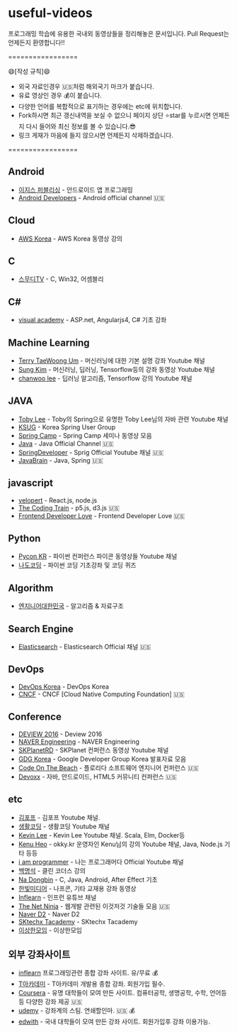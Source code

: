 # useful-videos
프로그래밍 학습에 유용한 국내외 동영상들을 정리해놓은 문서입니다.
Pull Request는 언제든지 환영합니다!!

=================

:smile:[작성 규칙]:smile:

- 외국 자료인경우 :us:처럼 해외국기 마크가 붙습니다.
- 유료 영상인 경우 :moneybag:이 붙습니다.
- 다양한 언어를 복합적으로 표기하는 경우에는 etc에 위치합니다.
- Fork하시면 최근 갱신내역을 보실 수 없으니 페이지 상단 :star:star를 누르시면 언제든지 다시 들어와 최신 정보를 볼 수 있습니다.:sunglasses:
- 링크 게재가 마음에 들지 않으시면 언제든지 삭제하겠습니다.

=================

## Android
* [이지스 퍼블리싱](https://www.youtube.com/user/easyspub/videos) - 안드로이드 앱 프로그래밍
* [Android Developers](https://www.youtube.com/user/androiddevelopers) - Android official channel :us:

## Cloud
* [AWS Korea](https://www.youtube.com/user/AWSKorea/videos) - AWS Korea 동영상 강의

## C
* [스무디TV](https://www.youtube.com/user/tmanelshrghk/videos) - C, Win32, 어셈블리

## C#
* [visual academy](https://www.youtube.com/user/visualacademy/videos) - ASP.net, Angularjs4, C# 기초 강좌

## Machine Learning
* [Terry TaeWoong Um](https://www.youtube.com/user/TerryTaewoongUm/videos) - 머신러닝에 대한 기본 설명 강좌 Youtube 채널
* [Sung Kim](https://www.youtube.com/user/hunkims/videos) - 머신러닝, 딥러닝, Tensorflow등의 강좌 동영상 Youtube 채널
* [chanwoo lee](https://www.youtube.com/channel/UCRyIQSBvSybbaNY_JCyg_vA/videos) - 딥러닝 알고리즘, Tensorflow 강의 Youtube 채널

## JAVA
* [Toby Lee](https://www.youtube.com/channel/UCcqH2RV1-9ebRBhmN_uaSNg/videos) - Toby의 Spring으로 유명한 Toby Lee님의 자바 관련 Youtube 채널
* [KSUG](https://www.youtube.com/channel/UC-SodiX9165KqWzIj8H-OLQ/videos) - Korea Spring User Group
* [Spring Camp](https://www.youtube.com/user/springcampkr/videos) - Spring Camp 세미나 동영상 모음
* [Java](https://www.youtube.com/user/java/videos) - Java Official Channel :us:
* [SpringDeveloper](https://www.youtube.com/user/SpringSourceDev/videos) - Sprig Official Youtube 채널 :us:
* [JavaBrain](https://www.youtube.com/user/koushks/videos) - Java, Spring :us:

## javascript
* [velopert](https://www.youtube.com/channel/UCmMgRlN-3GKQ_CH7cOtLdvg/videos) - React.js, node.js
* [The Coding Train](https://www.youtube.com/user/shiffman) - p5.js, d3.js :us:
* [Frontend Developer Love](https://www.youtube.com/channel/UC1nBp6ouBB1o5P8YvPznPOw/videos) - Frontend Developer Love :us:

## Python
* [Pycon KR](https://www.youtube.com/channel/UC26x6D5xpKx6io4ShfXa_Ow) - 파이썬 컨퍼런스 파이콘 동영상들 Youtube 채널
* [나도코딩](https://www.youtube.com/channel/UC7iAOLiALt2rtMVAWWl4pnw/featured) - 파이썬 코딩 기초강좌 및 코딩 퀴즈

## Algorithm
* [엔지니어대한민국](https://www.youtube.com/user/damazzang/videos) - 알고리즘 & 자료구조

## Search Engine
* [Elasticsearch](https://www.youtube.com/user/elasticsearch/videos) - Elasticsearch Official 채널 :us:

## DevOps
* [DevOps Korea](https://www.youtube.com/channel/UCOs9gZXnf6qb7cdfd7rQBDQ) - DevOps Korea
* [CNCF](https://www.youtube.com/c/cloudnativefdn/featured) - CNCF [Cloud Native Computing Foundation] :us:

## Conference
* [DEVIEW 2016](https://deview.kr/2016/schedule) - Deview 2016
* [NAVER Engineering](http://tv.naver.com/naverd2/playlists) - NAVER Engineering
* [SKPlanetRD](https://www.youtube.com/user/SKplanetRD/videos) - SKPlanet 컨퍼런스 동영상 Youtube 채널
* [GDG Korea](https://www.youtube.com/channel/UCu3QGcALTC0FuXMma_dpK0A/playlists) - Google Developer Group Korea 발표자료 모음
* [Code On The Beach](https://www.youtube.com/user/codeonthebeach/videos) - 플로리다 소프트웨어 엔지니어 컨퍼런스 :us:
* [Devoxx](https://www.youtube.com/channel/UCCBVCTuk6uJrN3iFV_3vurg/videos) - 자바, 안드로이드, HTML5 커뮤니티 컨퍼런스 :us:

## etc
* [김포프](https://www.youtube.com/user/KimPopeTV/videos) - 김포프 Youtube 채널.
* [생활코딩](https://www.youtube.com/user/egoing2/videos) - 생활코딩 Youtube 채널
* [Kevin Lee](https://www.youtube.com/channel/UCsOJxLxzQl8IbwGS-Cp5t8w/videos) - Kevin Lee Youtube 채널. Scala, Elm, Docker등
* [Kenu Heo](https://www.youtube.com/user/heogwangnam/videos) - okky.kr 운영자인 Kenu님의 강의 Youtube 채널, Java, Node.js 기타 등등
* [i am programmer](https://www.youtube.com/channel/UCPyG8NHkMhr4Ouow7on_CPw/videos) - 나는 프로그래머다 Official Youtube 채널
* [백명석](https://www.youtube.com/user/codetemplate/videos) - 클린 코더스 강의
* [Na Dongbin](https://www.youtube.com/channel/UChflhu32f5EUHlY7_SetNWw/videos) - C, Java, Android, After Effect 기초
* [한빛미디어](https://www.youtube.com/user/HanbitMedia93/videos) - 나프콘, 기타 교재용 강좌 동영상
* [Inflearn](https://www.youtube.com/channel/UC0Y0T9JpgIBbyGDjvy9PbOg/videos) - 인프런 유튜브 채널
* [The Net Ninja](https://www.youtube.com/channel/UCW5YeuERMmlnqo4oq8vwUpg/videos) - 웹개발 관련된 이것저것 기술들 모음 :us:
* [Naver D2](https://www.youtube.com/channel/UCNrehnUq7Il-J7HQxrzp7CA/videos) - Naver D2
* [SKtechx Tacademy](https://www.youtube.com/channel/UCtV98yyffjUORQRGTuLHomw/videos) - SKtechx Tacademy
* [이상한모임](https://www.youtube.com/channel/UCtznARkZ73hblB3HcWjEmPQ/videos) - 이상한모임

## 외부 강좌사이트
* [inflearn](https://www.inflearn.com/all-courses2/) 프로그래밍관련 종합 강좌 사이트. 유/무료 :moneybag:
* [T아카데미](https://tacademy.sktechx.com/live/player/listOnline.action) - T아카데미 개발용 종합 강좌. 회원가입 필수.
* [Coursera](https://www.coursera.org) - 유명 대학들이 모여 만든 사이트. 컴퓨터공학, 생명공학, 수학, 언어등등 다양한 강좌 제공 :us:
* [udemy](https://www.udemy.com/) - 강좌계의 스팀. 연쇄할인마. :us: :moneybag:
* [edwith](http://www.edwith.org/) - 국내 대학들이 모여 만든 강좌 사이트. 회원가입후 강좌 이용가능.
